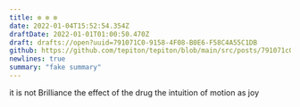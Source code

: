 ```yaml
---
title: ✼ ✼ ✼
date: 2022-01-04T15:52:54.354Z
draftDate: 2022-01-01T01:00:50.470Z
draft: drafts://open?uuid=791071C0-9158-4F08-B0E6-F58C4A55C1DB
github: https://github.com/tepiton/tepiton/blob/main/src/posts/791071c0-9158-4f08-b0e6-f58c4a55c1db.md
newlines: true
summary: "fake summary"
---
```

it is not Brilliance
the effect of the drug
the intuition of
motion as joy
